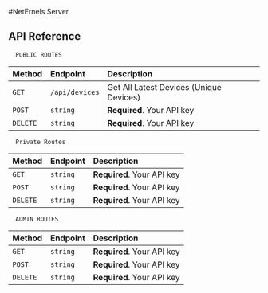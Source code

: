 #NetErnels Server

## API Reference

```
  PUBLIC ROUTES
```

| Method   | Endpoint       | Description                             |
| :------- | :------------- | :-------------------------------------- |
| `GET`    | `/api/devices` | Get All Latest Devices (Unique Devices) |
| `POST`   | `string`       | **Required**. Your API key              |
| `DELETE` | `string`       | **Required**. Your API key              |

```
  Private Routes
```

| Method   | Endpoint | Description                |
| :------- | :------- | :------------------------- |
| `GET`    | `string` | **Required**. Your API key |
| `POST`   | `string` | **Required**. Your API key |
| `DELETE` | `string` | **Required**. Your API key |

```
  ADMIN ROUTES
```

| Method   | Endpoint | Description                |
| :------- | :------- | :------------------------- |
| `GET`    | `string` | **Required**. Your API key |
| `POST`   | `string` | **Required**. Your API key |
| `DELETE` | `string` | **Required**. Your API key |
